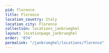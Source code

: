 ```yaml
---
pid: florence
title: Florence
location_country: Italy
location_city: Florence
collection: locations_janbrueghel
layout: locationpage_janbrueghel
order: '074'
permalink: "/janbrueghel/locations/florence"
---
```

